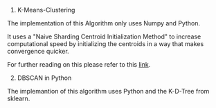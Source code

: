 1. K-Means-Clustering

The implementation of this Algorithm only uses Numpy and Python. 

It uses a "Naive Sharding Centroid Initialization Method" to increase computational speed
by initializing the centroids in a way that makes convergence quicker.

For further reading on this please refer to this [link](https://www.kdnuggets.com/2017/03/naive-sharding-centroid-initialization-method.html).


2. DBSCAN in Python 

The implemantion of this algorithm uses Python and the K-D-Tree from sklearn.
